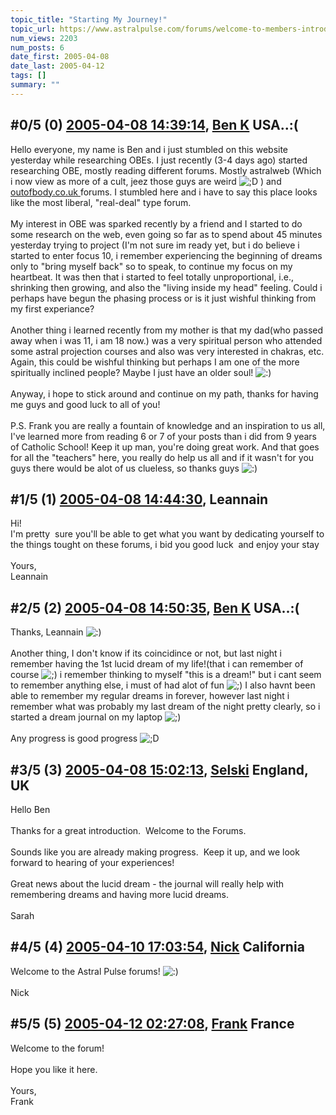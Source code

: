 ```yaml
---
topic_title: "Starting My Journey!"
topic_url: https://www.astralpulse.com/forums/welcome-to-members-introductions!/starting-my-journey%21
num_views: 2203
num_posts: 6
date_first: 2005-04-08
date_last: 2005-04-12
tags: []
summary: ""
---
```


## \#0/5 (0) [2005-04-08 14:39:14](https://www.astralpulse.com/forums/index.php?msg=159462), [Ben K](https://www.astralpulse.com/forums/profile/?u=8796) USA..:( ##
<section>
Hello everyone, my name is Ben and i just stumbled on this website yesterday while researching OBEs. I just recently (3-4 days ago) started researching OBE, mostly reading different forums. Mostly astralweb (Which i now view as more of a cult, jeez those guys are weird
<img alt=";D" class="smiley" src="https://www.astralpulse.com/forums/Smileys/fugue/grin.png" title="Grin"/>
) and
<a class="bbc_link" href="https://www.astralpulse.com/forums///outofbody.co.uk" rel="noopener" target="_blank">
 outofbody.co.uk
</a>
forums. I stumbled here and i have to say this place looks like the most liberal, "real-deal" type forum.
<br>
<br>
My interest in OBE was sparked recently by a friend and I started to do some research on the web, even going so far as to spend about 45 minutes yesterday trying to project (I'm not sure im ready yet, but i do believe i started to enter focus 10, i remember experiencing the beginning of dreams only to "bring myself back" so to speak, to continue my focus on my heartbeat. It was then that i started to feel totally unproportional, i.e., shrinking then growing, and also the "living inside my head" feeling. Could i perhaps have begun the phasing process or is it just wishful thinking from my first experiance?
<br>
<br>
Another thing i learned recently from my mother is that my dad(who passed away when i was 11, i am 18 now.) was a very spiritual person who attended some astral projection courses and also was very interested in chakras, etc. Again, this could be wishful thinking but perhaps I am one of the more spiritually inclined people? Maybe I just have an older soul!
<img alt=":)" class="smiley" src="https://www.astralpulse.com/forums/Smileys/fugue/smiley.png" title="Smiley"/>
<br>
<br>
Anyway, i hope to stick around and continue on my path, thanks for having me guys and good luck to all of you!
<br>
<br>
P.S. Frank you are really a fountain of knowledge and an inspiration to us all, I've learned more from reading 6 or 7 of your posts than i did from 9 years of Catholic School! Keep it up man, you're doing great work. And that goes for all the "teachers" here, you really do help us all and if it wasn't for you guys there would be alot of us clueless, so thanks guys
<img alt=":)" class="smiley" src="https://www.astralpulse.com/forums/Smileys/fugue/smiley.png" title="Smiley"/>
</section>

## \#1/5 (1) [2005-04-08 14:44:30](https://www.astralpulse.com/forums/index.php?msg=159463), Leannain  ##
<section>
Hi!
<br>
I'm pretty  sure you'll be able to get what you want by dedicating yourself to the things tought on these forums, i bid you good luck  and enjoy your stay
<br>
<br>
Yours,
<br>
Leannain
</section>

## \#2/5 (2) [2005-04-08 14:50:35](https://www.astralpulse.com/forums/index.php?msg=159465), [Ben K](https://www.astralpulse.com/forums/profile/?u=8796) USA..:( ##
<section>
Thanks, Leannain
<img alt=":)" class="smiley" src="https://www.astralpulse.com/forums/Smileys/fugue/smiley.png" title="Smiley"/>
<br>
<br>
Another thing, I don't know if its coincidince or not, but last night i remember having the 1st lucid dream of my life!(that i can remember of course
<img alt=";)" class="smiley" src="https://www.astralpulse.com/forums/Smileys/fugue/wink.png" title="Wink"/>
i remember thinking to myself "this is a dream!" but i cant seem to remember anything else, i must of had alot of fun
<img alt=";)" class="smiley" src="https://www.astralpulse.com/forums/Smileys/fugue/wink.png" title="Wink"/>
I also havnt been able to remember my regular dreams in forever, however last night i remember what was probably my last dream of the night pretty clearly, so i started a dream journal on my laptop
<img alt=";)" class="smiley" src="https://www.astralpulse.com/forums/Smileys/fugue/wink.png" title="Wink"/>
<br>
<br>
Any progress is good progress
<img alt=";D" class="smiley" src="https://www.astralpulse.com/forums/Smileys/fugue/grin.png" title="Grin"/>
</section>

## \#3/5 (3) [2005-04-08 15:02:13](https://www.astralpulse.com/forums/index.php?msg=159470), [Selski](https://www.astralpulse.com/forums/profile/?u=6012) England, UK ##
<section>
Hello Ben
<br>
<br>
Thanks for a great introduction.  Welcome to the Forums.
<br>
<br>
Sounds like you are already making progress.  Keep it up, and we look forward to hearing of your experiences!
<br>
<br>
Great news about the lucid dream - the journal will really help with remembering dreams and having more lucid dreams.
<br>
<br>
Sarah
</section>

## \#4/5 (4) [2005-04-10 17:03:54](https://www.astralpulse.com/forums/index.php?msg=159713), [Nick](https://www.astralpulse.com/forums/profile/?u=2080) California ##
<section>
Welcome to the Astral Pulse forums!
<img alt=":)" class="smiley" src="https://www.astralpulse.com/forums/Smileys/fugue/smiley.png" title="Smiley"/>
<br>
<br>
Nick
</section>

## \#5/5 (5) [2005-04-12 02:27:08](https://www.astralpulse.com/forums/index.php?msg=159914), [Frank](https://www.astralpulse.com/forums/profile/?u=359) France ##
<section>
Welcome to the forum!
<br>
<br>
Hope you like it here.
<br>
<br>
Yours,
<br>
Frank
</section>